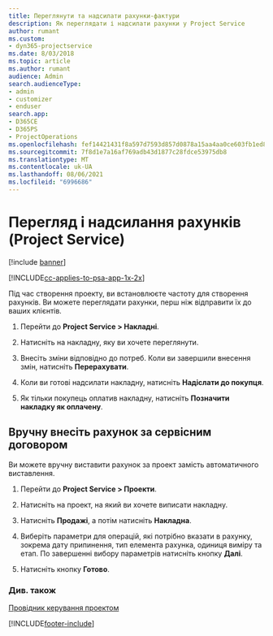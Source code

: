 ```yaml
---
title: Переглянути та надсилати рахунки-фактури
description: Як переглядати і надсилати рахунки у Project Service
author: rumant
ms.custom:
- dyn365-projectservice
ms.date: 8/03/2018
ms.topic: article
ms.author: rumant
audience: Admin
search.audienceType:
- admin
- customizer
- enduser
search.app:
- D365CE
- D365PS
- ProjectOperations
ms.openlocfilehash: fef14421431f8a597d7593d857d0878a15aa4aa0ce603fb1ed8614903a8f6104
ms.sourcegitcommit: 7f8d1e7a16af769adb43d1877c28fdce53975db8
ms.translationtype: MT
ms.contentlocale: uk-UA
ms.lasthandoff: 08/06/2021
ms.locfileid: "6996686"
---
```

# <a name="view-and-send-invoices-project-service"></a>Перегляд і надсилання рахунків (Project Service)

[!include [banner](../includes/psa-now-project-operations.md)]

[!INCLUDE[cc-applies-to-psa-app-1x-2x](../includes/cc-applies-to-psa-app-1x-2x.md)]

Під час створення проекту, ви встановлюєте частоту для створення рахунків. Ви можете переглядати рахунки, перш ніж відправити їх до ваших клієнтів.  
  
1.  Перейти до **Project Service > Накладні**.  
  
2.  Натисніть на накладну, яку ви хочете переглянути.  
  
3.  Внесіть зміни відповідно до потреб. Коли ви завершили внесення змін, натисніть **Перерахувати**.  
  
4.  Коли ви готові надсилати накладну, натисніть **Надіслати до покупця**.  
  
5.  Як тільки покупець оплатив накладну, натисніть **Позначити накладку як оплачену**.  
  
## <a name="manually-invoice-a-contract"></a>Вручну внесіть рахунок за сервісним договором  
 Ви можете вручну виставити рахунок за проект замість автоматичного виставлення.  
  
1.  Перейти до **Project Service > Проекти**.  
  
2.  Натисніть на проект, на який ви хочете виписати накладну.  
  
3.  Натисніть **Продажі**, а потім натисніть **Накладна**.  
  
4.  Виберіть параметри для операцій, які потрібно вказати в рахунку, зокрема дату припинення, тип елемента рахунка, одиниця виміру та етап. По завершенні вибору параметрів натисніть кнопку **Далі**.  
  
5.  Натисніть кнопку **Готово**.  
  
### <a name="see-also"></a>Див. також  
 [Провідник керування проектом](../psa/project-manager-guide.md)


[!INCLUDE[footer-include](../includes/footer-banner.md)]